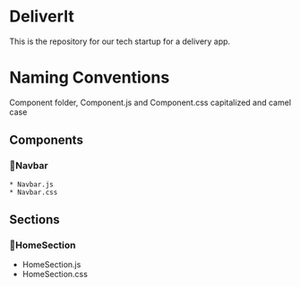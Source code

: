 # DeliverIt
This is the repository for our tech startup for a delivery app. 

Naming Conventions
==================
Component folder, Component.js and Component.css capitalized and camel case
## Components
### :open_file_folder:Navbar
    * Navbar.js
    * Navbar.css

## Sections
### :open_file_folder:HomeSection
   * HomeSection.js
   * HomeSection.css
